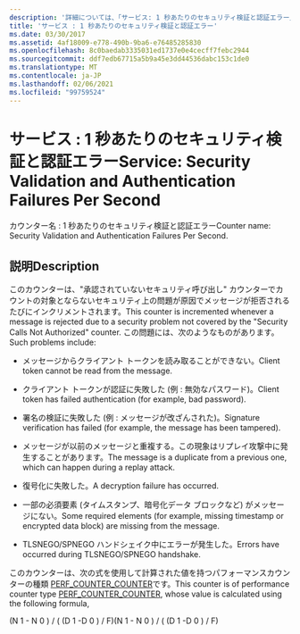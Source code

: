 ```yaml
---
description: '詳細については、「サービス: 1 秒あたりのセキュリティ検証と認証エラー」を参照してください。'
title: 'サービス : 1 秒あたりのセキュリティ検証と認証エラー'
ms.date: 03/30/2017
ms.assetid: 4af18009-e778-490b-9ba6-e76485285830
ms.openlocfilehash: 8c0baedab3335031ed1737e0e4cecff7febc2944
ms.sourcegitcommit: ddf7edb67715a5b9a45e3dd44536dabc153c1de0
ms.translationtype: MT
ms.contentlocale: ja-JP
ms.lasthandoff: 02/06/2021
ms.locfileid: "99759524"
---
```

# <a name="service-security-validation-and-authentication-failures-per-second"></a><span data-ttu-id="4cd63-103">サービス : 1 秒あたりのセキュリティ検証と認証エラー</span><span class="sxs-lookup"><span data-stu-id="4cd63-103">Service: Security Validation and Authentication Failures Per Second</span></span>

<span data-ttu-id="4cd63-104">カウンター名 : 1 秒あたりのセキュリティ検証と認証エラー</span><span class="sxs-lookup"><span data-stu-id="4cd63-104">Counter name: Security Validation and Authentication Failures Per Second.</span></span>  
  
## <a name="description"></a><span data-ttu-id="4cd63-105">説明</span><span class="sxs-lookup"><span data-stu-id="4cd63-105">Description</span></span>  

 <span data-ttu-id="4cd63-106">このカウンターは、"承認されていないセキュリティ呼び出し" カウンターでカウントの対象とならないセキュリティ上の問題が原因でメッセージが拒否されるたびにインクリメントされます。</span><span class="sxs-lookup"><span data-stu-id="4cd63-106">This counter is incremented whenever a message is rejected due to a security problem not covered by the "Security Calls Not Authorized" counter.</span></span> <span data-ttu-id="4cd63-107">この問題には、次のようなものがあります。</span><span class="sxs-lookup"><span data-stu-id="4cd63-107">Such problems include:</span></span>  
  
- <span data-ttu-id="4cd63-108">メッセージからクライアント トークンを読み取ることができない。</span><span class="sxs-lookup"><span data-stu-id="4cd63-108">Client token cannot be read from the message.</span></span>  
  
- <span data-ttu-id="4cd63-109">クライアント トークンが認証に失敗した (例 : 無効なパスワード)。</span><span class="sxs-lookup"><span data-stu-id="4cd63-109">Client token has failed authentication (for example, bad password).</span></span>  
  
- <span data-ttu-id="4cd63-110">署名の検証に失敗した (例 : メッセージが改ざんされた)。</span><span class="sxs-lookup"><span data-stu-id="4cd63-110">Signature verification has failed (for example, the message has been tampered).</span></span>  
  
- <span data-ttu-id="4cd63-111">メッセージが以前のメッセージと重複する。この現象はリプレイ攻撃中に発生することがあります。</span><span class="sxs-lookup"><span data-stu-id="4cd63-111">The message is a duplicate from a previous one, which can happen during a replay attack.</span></span>  
  
- <span data-ttu-id="4cd63-112">復号化に失敗した。</span><span class="sxs-lookup"><span data-stu-id="4cd63-112">A decryption failure has occurred.</span></span>  
  
- <span data-ttu-id="4cd63-113">一部の必須要素 (タイムスタンプ、暗号化データ ブロックなど) がメッセージにない。</span><span class="sxs-lookup"><span data-stu-id="4cd63-113">Some required elements (for example, missing timestamp or encrypted data block) are missing from the message.</span></span>  
  
- <span data-ttu-id="4cd63-114">TLSNEGO/SPNEGO ハンドシェイク中にエラーが発生した。</span><span class="sxs-lookup"><span data-stu-id="4cd63-114">Errors have occurred during TLSNEGO/SPNEGO handshake.</span></span>  
  
 <span data-ttu-id="4cd63-115">このカウンターは、次の式を使用して計算された値を持つパフォーマンスカウンターの種類 [PERF_COUNTER_COUNTER](/previous-versions/windows/it-pro/windows-server-2003/cc740048(v=ws.10))です。</span><span class="sxs-lookup"><span data-stu-id="4cd63-115">This counter is of performance counter type [PERF_COUNTER_COUNTER](/previous-versions/windows/it-pro/windows-server-2003/cc740048(v=ws.10)), whose value is calculated using the following formula,</span></span>  
  
 <span data-ttu-id="4cd63-116">(N 1 - N 0 ) / ( (D 1 -D 0 ) / F)</span><span class="sxs-lookup"><span data-stu-id="4cd63-116">(N 1 - N 0 ) / ( (D 1 -D 0 ) / F)</span></span>
